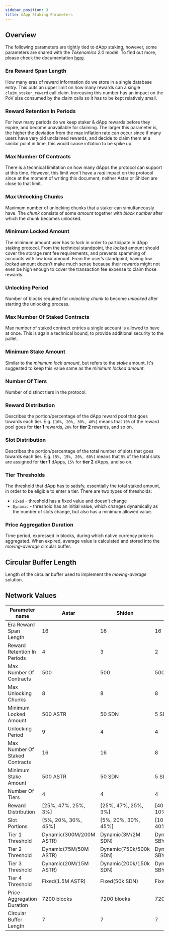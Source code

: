 ```yaml
---
sidebar_position: 3
title: dApp Staking Parameters
---
```


## Overview

The following parameters are tightly tied to dApp staking, however, some parameters are shared with the _Tokenomics 2.0_ model.
To find out more, please check the documentation [here](/docs/about/economics/Inflation.md).

### Era Reward Span Length

How many eras of reward information do we store in a single database entry.
This puts an upper limit on how many rewards can a single `claim_staker_reward` call claim.
Increasing this number has an impact on the PoV size consumed by the claim calls so it has to be kept relatively small.

### Reward Retention In Periods

For how many periods do we keep staker & dApp rewards before they expire, and become unavailable for claiming.
The larger this parameter is, the higher the deviation from the max inflation rate can occur since if many users have very old unclaimed rewards, and decide to claim them at a similar point in time, this would cause inflation to be spike up.

### Max Number Of Contracts

There is a technical limitation on how many dApps the protocol can support at this time.
However, this limit won't have a _real_ impact on the protocol since at the moment of writing this document, neither Astar or Shiden are close to that limit.

### Max Unlocking Chunks

Maximum number of unlocking chunks that a staker can simultaneously have.
The _chunk_ consists of some _amount_ together with _block number_ after which the chunk becomes unlocked.

### Minimum Locked Amount

The minimum amount user has to _lock_ in order to participate in dApp staking protocol.
From the technical standpoint, the _locked_ amount should cover the storage rent fee requirements, and prevents spamming of accounts with low _lock_ amount.
From the user’s standpoint, having low _locked_ amount doesn’t make much sense because their rewards might not even be high enough to cover the transaction fee expense to claim those rewards.

### Unlocking Period

Number of blocks required for _unlocking chunk_ to become _unlocked_ after starting the unlocking process.

### Max Number Of Staked Contracts

Max number of staked contract entries a single account is allowed to have at once.
This is again a technical bound, to provide additional security to the pallet.

### Minimum Stake Amount

Similar to the _minimum lock amount_, but refers to the _stake_ amount.
It's suggested to keep this value same as the _minimum locked amount_.

### Number Of Tiers

Number of distinct tiers in the protocol.

### Reward Distribution

Describes the portion/percentage of the dApp reward pool that goes towards each tier.
E.g. `[10%, 20%, 30%, 40%]` means that `10%` of the reward pool goes for **tier 1** rewards, `20%` for **tier 2** rewards, and so on.

### Slot Distribution

Describes the portion/percentage of the total number of slots that goes towards each tier.
E.g. `[5%, 15%, 20%, 60%]` means that `5%` of the total slots are assigned for **tier 1** dApps, `15%` for **tier 2** dApps, and so on.

### Tier Thresholds

The threshold that dApp has to satisfy, essentially the total staked amount, in order to be eligible to enter a tier.
There are two types of thresholds:

* `Fixed` - threshold has a fixed value and doesn't change
* `Dynamic` - threshold has an initial value, which changes dynamically as the number of slots change, but also has a minimum allowed value.

### Price Aggregation Duration

Time period, expressed in blocks, during which native currency price is aggregated. When expired, average value is calculated and stored into the _moving-average_ circular buffer.

## Circular Buffer Length

Length of the circular buffer used to implement the _moving-average_ solution.

## Network Values

| Parameter name                 | Astar                 | Shiden                | Shibuya              |
| ------------------------------ | --------------------- | --------------------- | -------------------- |
| Era Reward Span Length         | 16                    | 16                    | 16                   |
| Reward Retention In Periods    | 4                     | 3                     | 2                    |
| Max Number Of Contracts        | 500                   | 500                   | 500                  |
| Max Unlocking Chunks           | 8                     | 8                     | 8                    |
| Minimum Locked Amount          | 500 ASTR              | 50 SDN                | 5 SBY                |
| Unlocking Period               | 9                     | 4                     | 4                    |
| Max Number Of Staked Contracts | 16                    | 16                    | 8                    |
| Minimum Stake Amount           | 500 ASTR              | 50 SDN                | 5 SBY                |
| Number Of Tiers                | 4                     | 4                     | 4                    |
| Reward Distribution            | [25%, 47%, 25%, 3%]   | [25%, 47%, 25%, 3%]   | [40%, 30%, 20%, 10%] |
| Slot Portions                  | [5%, 20%, 30%, 45%]   | [5%, 20%, 30%, 45%]   | [10%, 20%, 30%, 40%] |
| Tier 1 Threshold               | Dynamic(300M/200M ASTR) | Dynamic(3M/2M SDN)  | Dynamic(3000/2500 SBY) |
| Tier 2 Threshold               | Dynamic(75M/50M ASTR) | Dynamic(750k/500k SDN)| Dynamic(2000/1500 SBY) |
| Tier 3 Threshold               | Dynamic(20M/15M ASTR) | Dynamic(200k/150k SDN)| Dynamic(800/500 SBY) |
| Tier 4 Threshold               | Fixed(1.5M ASTR)      | Fixed(50k SDN)        | Fixed(200 SBY)       |
| Price Aggregation Duration     | 7200 blocks           | 7200 blocks           | 7200 blocks          |
| Circular Buffer Length         | 7                     | 7                     | 7                    |
